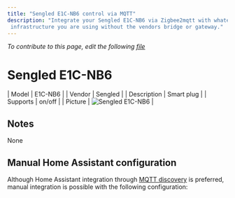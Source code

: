 ```yaml
---
title: "Sengled E1C-NB6 control via MQTT"
description: "Integrate your Sengled E1C-NB6 via Zigbee2mqtt with whatever smart home
 infrastructure you are using without the vendors bridge or gateway."
---
```


*To contribute to this page, edit the following
[file](https://github.com/Koenkk/zigbee2mqtt.io/blob/master/docs/devices/E1C-NB6.md)*

# Sengled E1C-NB6

| Model | E1C-NB6  |
| Vendor  | Sengled  |
| Description | Smart plug |
| Supports | on/off |
| Picture | ![Sengled E1C-NB6](./assets/devices/E1C-NB6.jpg) |

## Notes

None

## Manual Home Assistant configuration
Although Home Assistant integration through [MQTT discovery](../integration/home_assistant) is preferred,
manual integration is possible with the following configuration:
